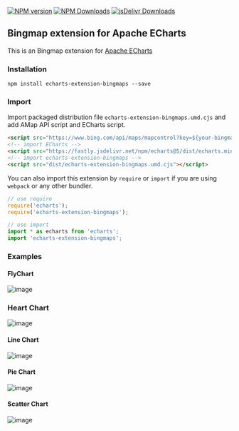 [![NPM version](https://img.shields.io/npm/v/echarts-extension-bingmaps.svg?style=flat)](https://www.npmjs.org/package/echarts-extension-bingmaps) [![NPM Downloads](https://img.shields.io/npm/dm/echarts-extension-bingmaps.svg)](https://npmcharts.com/compare/echarts-extension-bingmaps?minimal=true) [![jsDelivr Downloads](https://data.jsdelivr.com/v1/package/npm/echarts-extension-bingmaps/badge?style=rounded)](https://www.jsdelivr.com/package/npm/echarts-extension-bingmaps)

## Bingmap extension for Apache ECharts

This is an Bingmap extension for [Apache ECharts](https://echarts.apache.org/en/index.html)

### Installation

```shell
npm install echarts-extension-bingmaps --save
```

### Import

Import packaged distribution file `echarts-extension-bingmaps.umd.cjs` and add AMap API script and ECharts script.

```html
<script src="https://www.bing.com/api/maps/mapcontrol?key=${your-bingmapkey}&setlang=zh-cn"></script>
<!-- import ECharts -->
<script src="https://fastly.jsdelivr.net/npm/echarts@5/dist/echarts.min.js"></script>
<!-- import echarts-extension-bingmaps -->
<script src="dist/echarts-extension-bingmaps.umd.cjs"></script>
```

You can also import this extension by `require` or `import` if you are using `webpack` or any other bundler.

```js
// use require
require('echarts');
require('echarts-extension-bingmaps');

// use import
import * as echarts from 'echarts';
import 'echarts-extension-bingmaps';
```

### Examples

#### FlyChart
![image](https://github.com/andybuibui/echarts-extension-bingmaps/assets/23742065/d7b606f0-e6bd-4247-bfda-22c3d63a4add)

### Heart Chart
![image](https://github.com/andybuibui/echarts-extension-bingmaps/assets/23742065/df57d90f-8e39-4646-a44f-94dbde858105)

#### Line Chart
![image](https://github.com/andybuibui/echarts-extension-bingmaps/assets/23742065/53478a66-597a-407c-9fb1-e0eec2be0edb)

#### Pie Chart
![image](https://github.com/andybuibui/echarts-extension-bingmaps/assets/23742065/69706545-b68c-4d7c-bfd5-28a321c96766)

#### Scatter Chart
![image](https://github.com/andybuibui/echarts-extension-bingmaps/assets/23742065/45916004-b9cc-4e06-8524-c89fd6f8efba)






